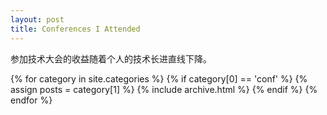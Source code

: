 ```yaml
---
layout: post
title: Conferences I Attended
---
```


参加技术大会的收益随着个人的技术长进直线下降。

{% for category in site.categories %}
  {% if category[0] == 'conf' %}
  {% assign posts = category[1] %}
  {% include archive.html %}
  {% endif %}
{% endfor %}
